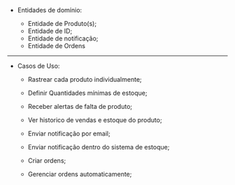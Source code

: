 
- Entidades de domínio:

   - Entidade de Produto(s);
   - Entidade de ID;
   - Entidade de notificação;
   - Entidade de Ordens

------------------------------

- Casos de Uso: 

   - Rastrear cada produto individualmente;
   - Definir Quantidades mínimas de estoque;
   - Receber alertas de falta de produto;
   - Ver historico de vendas e estoque do produto;

   - Enviar notificação por email;
   - Enviar notificação dentro do sistema de estoque;

   - Criar ordens;
   - Gerenciar ordens automaticamente;

